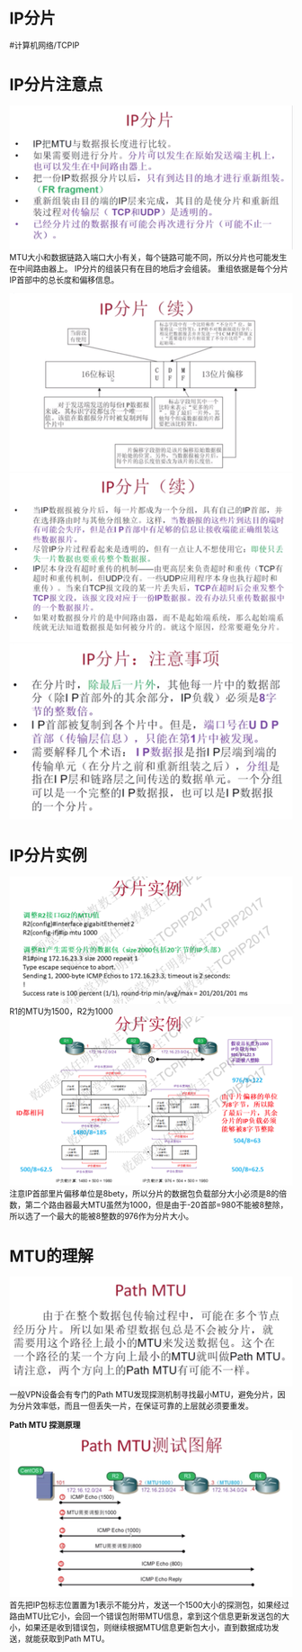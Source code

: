 # IP分片
#计算机网络/TCPIP

# IP分片注意点
![](IP%E5%88%86%E7%89%87/527279C6-FA42-4225-867A-38033A055C3B.png)
MTU大小和数据链路入端口大小有关，每个链路可能不同，所以分片也可能发生在中间路由器上。
IP分片的组装只有在目的地后才会组装。
重组依据是每个分片IP首部中的总长度和偏移信息。

![](IP%E5%88%86%E7%89%87/BC7CEC40-0523-4DAA-BD76-CA10D47BE062.png)
![](IP%E5%88%86%E7%89%87/EA9F92E4-0C30-499C-B5A4-057389C66B25.png)
![](IP%E5%88%86%E7%89%87/5ED0BA47-8A43-4BCF-8C37-3A89EB4EB411.png)

# IP分片实例
![](IP%E5%88%86%E7%89%87/B790EB42-E1D9-4C66-84C2-0ACCAD839B71.png)
R1的MTU为1500，R2为1000
![](IP%E5%88%86%E7%89%87/80B76882-C518-46AB-B7E6-596460D339B4.png)
注意IP首部里片偏移单位是8bety，所以分片的数据包负载部分大小必须是8的倍数，第二个路由器最大MTU虽然为1000，但是由于-20首部=980不能被8整除，所以选了一个最大的能被8整数的976作为分片大小。

# MTU的理解
![](IP%E5%88%86%E7%89%87/0F460489-ED2E-487E-B5EE-73EE930DC091.png)
一般VPN设备会有专门的Path MTU发现探测机制寻找最小MTU，避免分片，因为分片效率低，而且一但丢失一片，在保证可靠的上层就必须要重发。

**Path MTU 探测原理**
![](IP%E5%88%86%E7%89%87/3AFB8830-844D-4D23-B236-637EF055AB6B.png)
首先把IP包标志位置置为1表示不能分片，发送一个1500大小的探测包，如果经过路由MTU比它小，会回一个错误包附带MTU信息，拿到这个信息更新发送包的大小，如果还是收到错误包，则继续根据MTU信息更新包大小，直到数据成功发送，就能获取到Path MTU。